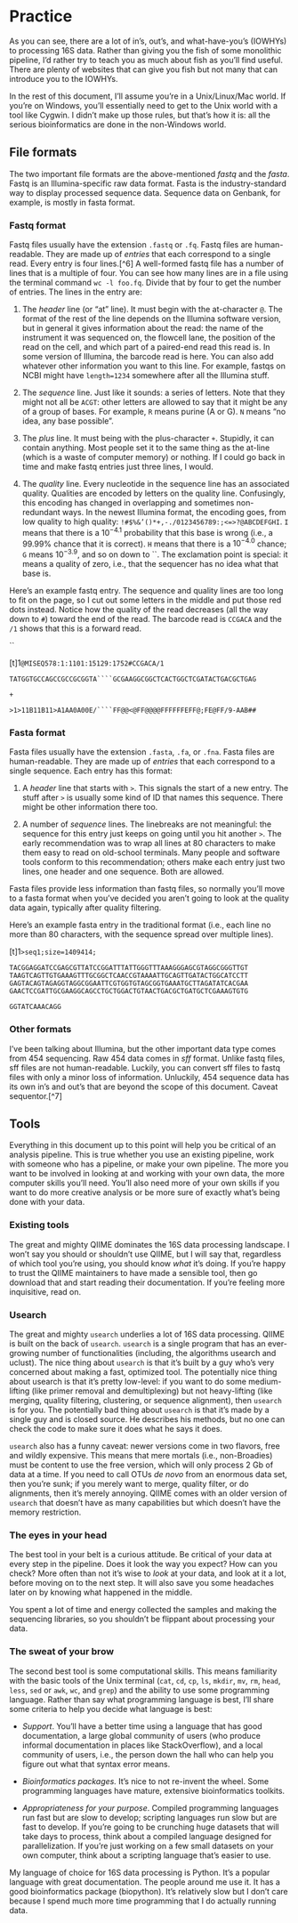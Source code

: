 Practice
========

As you can see, there are a lot of in’s, out’s, and what-have-you’s
(IOWHYs) to processing 16S data. Rather than giving you the fish of some
monolithic pipeline, I’d rather try to teach you as much about fish as
you’ll find useful. There are plenty of websites that can give you fish
but not many that can introduce you to the IOWHYs.

In the rest of this document, I’ll assume you’re in a Unix/Linux/Mac
world. If you’re on Windows, you’ll essentially need to get to the Unix
world with a tool like Cygwin. I didn’t make up those rules, but that’s
how it is: all the serious bioinformatics are done in the non-Windows
world.

File formats
------------

The two important file formats are the above-mentioned *fastq* and the
*fasta*. Fastq is an Illumina-specific raw data format. Fasta is the
industry-standard way to display processed sequence data. Sequence data
on Genbank, for example, is mostly in fasta format.

### Fastq format

Fastq files usually have the extension `.fastq` or `.fq`. Fastq files
are human-readable. They are made up of *entries* that each correspond
to a single read. Every entry is four lines.[^6] A well-formed fastq
file has a number of lines that is a multiple of four. You can see how
many lines are in a file using the terminal command `wc -l foo.fq`.
Divide that by four to get the number of entries. The lines in the entry
are:

1.  The *header* line (or “at” line). It must begin with the
    at-character `@`. The format of the rest of the line depends on the
    Illumina software version, but in general it gives information about
    the read: the name of the instrument it was sequenced on, the
    flowcell lane, the position of the read on the cell, and which part
    of a paired-end read this read is. In some version of Illumina, the
    barcode read is here. You can also add whatever other information
    you want to this line. For example, fastqs on NCBI might have
    `length=1234` somewhere after all the Illumina stuff.

2.  The *sequence* line. Just like it sounds: a series of letters. Note
    that they might not all be `ACGT`: other letters are allowed to say
    that it might be any of a group of bases. For example, `R` means
    purine (A or G). `N` means “no idea, any base possible”.

3.  The *plus* line. It must being with the plus-character `+`.
    Stupidly, it can contain anything. Most people set it to the same
    thing as the at-line (which is a waste of computer memory)
    or nothing. If I could go back in time and make fastq entries just
    three lines, I would.

4.  The *quality* line. Every nucleotide in the sequence line has an
    associated quality. Qualities are encoded by letters on the
    quality line. Confusingly, this encoding has changed in overlapping
    and sometimes non-redundant ways. In the newest Illumina format, the
    encoding goes, from low quality to high quality:
    `!#$%&’()*+,-./0123456789:;<=>?@ABCDEFGHI`. `I` means that there is
    a $10^{-4.1}$ probability that this base is wrong (i.e., a 99.99%
    chance that it is correct). `H` means that there is a $10^{-4.0}$
    chance; `G` means $10^{-3.9}$, and so on down to ``. The exclamation
    point is special: it means a quality of zero, i.e., that the
    sequencer has no idea what that base is.

Here’s an example fastq entry. The sequence and quality lines are too
long to fit on the page, so I cut out some letters in the middle and put
those red dots instead. Notice how the quality of the read decreases
(all the way down to `#`) toward the end of the read. The barcode read
is `CCGACA` and the `/1` shows that this is a forward read.

``

\[t\]<span>1</span>`@MISEQ578:1:1101:15129:1752#CCGACA/1`

`TATGGTGCCAGCCGCCGCGGTA````GCGAAGGCGGCTCACTGGCTCGATACTGACGCTGAG`

`+`

`>1>11B11B11>A1AA0A00E/````FF@@<@FF@@@@FFFFFFEFF@;FE@FF/9-AAB##`

### Fasta format

Fasta files usually have the extension `.fasta`, `.fa`, or `.fna`. Fasta
files are human-readable. They are made up of *entries* that each
correspond to a single sequence. Each entry has this format:

1.  A *header* line that starts with `>`. This signals the start of a
    new entry. The stuff after `>` is usually some kind of ID that names
    this sequence. There might be other information there too.

2.  A number of *sequence* lines. The linebreaks are not meaningful: the
    sequence for this entry just keeps on going until you hit another
    `>`. The early recommendation was to wrap all lines at 80 characters
    to make them easy to read on old-school terminals. Many people and
    software tools conform to this recommendation; others make each
    entry just two lines, one header and one sequence. Both are allowed.

Fasta files provide less information than fastq files, so normally
you’ll move to a fasta format when you’ve decided you aren’t going to
look at the quality data again, typically after quality filtering.

Here’s an example fasta entry in the traditional format (i.e., each line
no more than 80 characters, with the sequence spread over multiple
lines).

\[t\]<span>1</span>`>seq1;size=1409414;`

`TACGGAGGATCCGAGCGTTATCCGGATTTATTGGGTTTAAAGGGAGCGTAGGCGGGTTGT TAAGTCAGTTGTGAAAGTTTGCGGCTCAACCGTAAAATTGCAGTTGATACTGGCATCCTT GAGTACAGTAGAGGTAGGCGGAATTCGTGGTGTAGCGGTGAAATGCTTAGATATCACGAA GAACTCCGATTGCGAAGGCAGCCTGCTGGACTGTAACTGACGCTGATGCTCGAAAGTGTG`

`GGTATCAAACAGG`

### Other formats

I’ve been talking about Illumina, but the other important data type
comes from 454 sequencing. Raw 454 data comes in *sff* format. Unlike
fastq files, sff files are not human-readable. Luckily, you can convert
sff files to fastq files with only a minor loss of information.
Unluckily, 454 sequence data has its own in’s and out’s that are beyond
the scope of this document. Caveat sequentor.[^7]

Tools
-----

Everything in this document up to this point will help you be critical
of an analysis pipeline. This is true whether you use an existing
pipeline, work with someone who has a pipeline, or make your own
pipeline. The more you want to be involved in looking at and working
with your own data, the more computer skills you’ll need. You’ll also
need more of your own skills if you want to do more creative analysis or
be more sure of exactly what’s being done with your data.

### Existing tools

The great and mighty QIIME dominates the 16S data processing landscape.
I won’t say you should or shouldn’t use QIIME, but I will say that,
regardless of which tool you’re using, you should know *what* it’s
doing. If you’re happy to trust the QIIME maintainers to have made a
sensible tool, then go download that and start reading their
documentation. If you’re feeling more inquisitive, read on.

### Usearch

The great and mighty `usearch` underlies a lot of 16S data processing.
QIIME is built on the back of `usearch`. `usearch` is a single program
that has an ever-growing number of functionalities (including, the
algorithms usearch and uclust). The nice thing about `usearch` is that
it’s built by a guy who’s very concerned about making a fast, optimized
tool. The potentially nice thing about usearch is that it’s pretty
low-level: if you want to do some medium-lifting (like primer removal
and demultiplexing) but not heavy-lifting (like merging, quality
filtering, clustering, or sequence alignment), then `usearch` is for
you. The potentially bad thing about `usearch` is that it’s made by a
single guy and is closed source. He describes his methods, but no one
can check the code to make sure it does what he says it does.

`usearch` also has a funny caveat: newer versions come in two flavors,
free and wildly expensive. This means that mere mortals (i.e.,
non-Broadies) must be content to use the free version, which will only
process 2 Gb of data at a time. If you need to call OTUs *de novo* from
an enormous data set, then you’re sunk; if you merely want to merge,
quality filter, or do alignments, then it’s merely annoying. QIIME comes
with an older version of `usearch` that doesn’t have as many
capabilities but which doesn’t have the memory restriction.

### The eyes in your head

The best tool in your belt is a curious attitude. Be critical of your
data at every step in the pipeline. Does it look the way you expect? How
can you check? More often than not it’s wise to *look* at your data, and
look at it a lot, before moving on to the next step. It will also save
you some headaches later on by knowing what happened in the middle.

You spent a lot of time and energy collected the samples and making the
sequencing libraries, so you shouldn’t be flippant about processing your
data.

### The sweat of your brow

The second best tool is some computational skills. This means
familiarity with the basic tools of the Unix terminal (`cat`, `cd`,
`cp`, `ls`, `mkdir`, `mv`, `rm`, `head`, `less`, `sed` or `awk`, `wc`,
and `grep`) and the ability to use some programming language. Rather
than say what programming language is best, I’ll share some criteria to
help you decide what language is best:

-   *Support*. You’ll have a better time using a language that has good
    documentation, a large global community of users (who produce
    informal documentation in places like StackOverflow), and a local
    community of users, i.e., the person down the hall who can help you
    figure out what that syntax error means.

-   *Bioinformatics packages.* It’s nice to not re-invent the wheel.
    Some programming languages have mature, extensive
    bioinformatics toolkits.

-   *Appropriateness for your purpose*. Compiled programming languages
    run fast but are slow to develop; scripting languages run slow but
    are fast to develop. If you’re going to be crunching huge datasets
    that will take days to process, think about a compiled language
    designed for parallelization. If you’re just working on a few small
    datasets on your own computer, think about a scripting language
    that’s easier to use.

My language of choice for 16S data processing is Python. It’s a popular
language with great documentation. The people around me use it. It has a
good bioinformatics package (biopython). It’s relatively slow but I
don’t care because I spend much more time programming that I do actually
running data.

